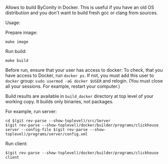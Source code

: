 Allows to build ByConity in Docker.
This is useful if you have an old OS distribution and you don't want to build fresh gcc or clang from sources.

Usage:

Prepare image:
```
make image
```

Run build:
```
make build
```

Before run, ensure that your user has access to docker:
To check, that you have access to Docker, run `docker ps`.
If not, you must add this user to `docker` group: `sudo usermod -aG docker $USER` and relogin.
(You must close all your sessions. For example, restart your computer.)

Build results are available in `build_docker` directory at top level of your working copy.
It builds only binaries, not packages.

For example, run server:
```
cd $(git rev-parse --show-toplevel)/src/Server
$(git rev-parse --show-toplevel)/docker/builder/programs/clickhouse server --config-file $(git rev-parse --show-toplevel)/programs/server/config.xml
```

Run client:
```
$(git rev-parse --show-toplevel)/docker/builder/programs/clickhouse client
```
